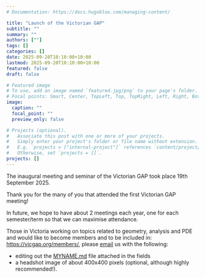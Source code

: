 ```yaml
---
# Documentation: https://docs.hugoblox.com/managing-content/

title: "Launch of the Victorian GAP"
subtitle: ""
summary: ""
authors: [""]
tags: []
categories: []
date: 2025-09-20T10:10:00+10:00
lastmod: 2025-09-20T10:10:00+10:00
featured: false
draft: false

# Featured image
# To use, add an image named `featured.jpg/png` to your page's folder.
# Focal points: Smart, Center, TopLeft, Top, TopRight, Left, Right, BottomLeft, Bottom, BottomRight.
image:
  caption: ""
  focal_point: ""
  preview_only: false

# Projects (optional).
#   Associate this post with one or more of your projects.
#   Simply enter your project's folder or file name without extension.
#   E.g. `projects = ["internal-project"]` references `content/project/deep-learning/index.md`.
#   Otherwise, set `projects = []`.
projects: []
---
```


The inaugural meeting and seminar of the Victorian GAP took place 19th September 2025.

<!--more-->

Thank you for the many of you that attended the first Victorian GAP meeting!

In future, we hope to have about 2 meetings each year, one for each semester/term so that we can maximise attendance.

Those in Victoria working on topics related to geometry, analysis and PDE and would like to become members and to be included in: https://vicgap.org/members/, please [email](mailto:geometry.analysis.pde@gmail.com) us with the following: 

  -  editing out the [MYNAME.md](/uploads/MYNAME.md) file attached in the fields
  - a headshot image of about 400x400 pixels (optional, although highly recommended!).



<!--Here are some images from the day.

#![ ](1.jpeg) ![ ](2.jpeg) ![ ](3.jpeg)  ![ ](4.jpeg) ![ ](5.jpeg) ![ ](6.jpeg) ![ ](7.jpeg) -->
